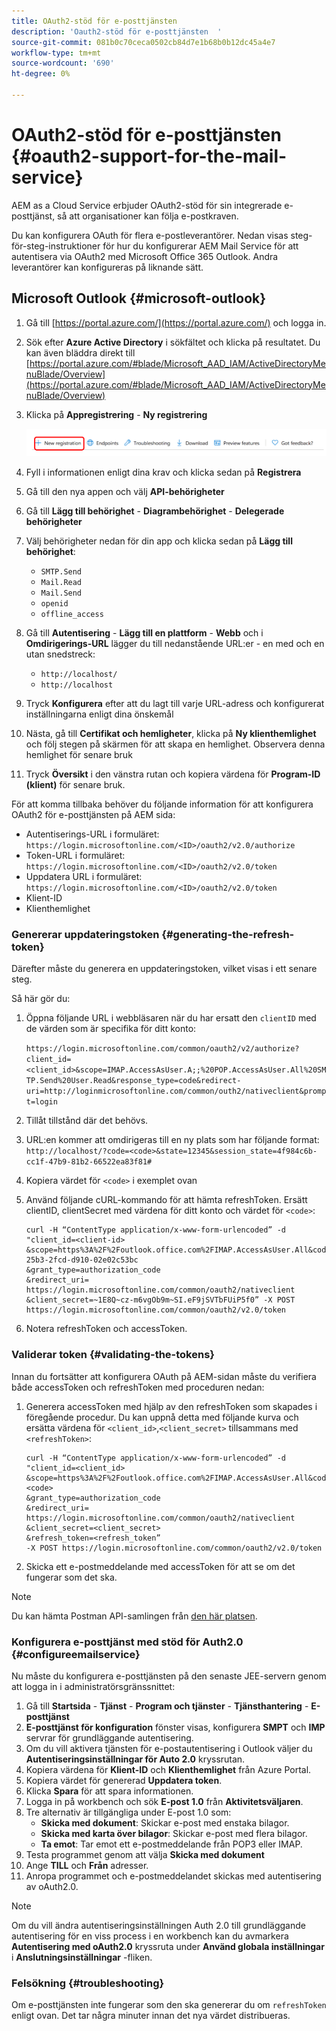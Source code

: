 ```yaml
---
title: OAuth2-stöd för e-posttjänsten
description: 'Oauth2-stöd för e-posttjänsten  '
source-git-commit: 081b0c70ceca0502cb84d7e1b68b0b12dc45a4e7
workflow-type: tm+mt
source-wordcount: '690'
ht-degree: 0%

---
```


# OAuth2-stöd för e-posttjänsten {#oauth2-support-for-the-mail-service}

AEM as a Cloud Service erbjuder OAuth2-stöd för sin integrerade e-posttjänst, så att organisationer kan följa e-postkraven.

Du kan konfigurera OAuth för flera e-postleverantörer. Nedan visas steg-för-steg-instruktioner för hur du konfigurerar AEM Mail Service för att autentisera via OAuth2 med Microsoft Office 365 Outlook. Andra leverantörer kan konfigureras på liknande sätt.

## Microsoft Outlook {#microsoft-outlook}

1. Gå till [https://portal.azure.com/](https://portal.azure.com/) och logga in.
1. Sök efter **Azure Active Directory** i sökfältet och klicka på resultatet. Du kan även bläddra direkt till [https://portal.azure.com/#blade/Microsoft_AAD_IAM/ActiveDirectoryMenuBlade/Overview](https://portal.azure.com/#blade/Microsoft_AAD_IAM/ActiveDirectoryMenuBlade/Overview)
1. Klicka på **Appregistrering** - **Ny registrering**

   ![](/help/forms/using/assets/outh_outlook.PNG)

1. Fyll i informationen enligt dina krav och klicka sedan på **Registrera**
1. Gå till den nya appen och välj **API-behörigheter**
1. Gå till **Lägg till behörighet** - **Diagrambehörighet** - **Delegerade behörigheter**
1. Välj behörigheter nedan för din app och klicka sedan på **Lägg till behörighet**:
   * `SMTP.Send`
   * `Mail.Read`
   * `Mail.Send`
   * `openid`
   * `offline_access`
1. Gå till **Autentisering** - **Lägg till en plattform** - **Webb** och i **Omdirigerings-URL** lägger du till nedanstående URL:er - en med och en utan snedstreck:
   * `http://localhost/`
   * `http://localhost`
1. Tryck **Konfigurera** efter att du lagt till varje URL-adress och konfigurerat inställningarna enligt dina önskemål
1. Nästa, gå till **Certifikat och hemligheter**, klicka på **Ny klienthemlighet** och följ stegen på skärmen för att skapa en hemlighet. Observera denna hemlighet för senare bruk
1. Tryck **Översikt** i den vänstra rutan och kopiera värdena för **Program-ID (klient)** för senare bruk.

För att komma tillbaka behöver du följande information för att konfigurera OAuth2 för e-posttjänsten på AEM sida:

* Autentiserings-URL i formuläret: `https://login.microsoftonline.com/<ID>/oauth2/v2.0/authorize`
* Token-URL i formuläret: `https://login.microsoftonline.com/<ID>/oauth2/v2.0/token`
* Uppdatera URL i formuläret: `https://login.microsoftonline.com/<ID>/oauth2/v2.0/token`
* Klient-ID
* Klienthemlighet

### Genererar uppdateringstoken {#generating-the-refresh-token}

Därefter måste du generera en uppdateringstoken, vilket visas i ett senare steg.

Så här gör du:

1. Öppna följande URL i webbläsaren när du har ersatt den `clientID` med de värden som är specifika för ditt konto:

   ```https://login.microsoftonline.com/common/oauth2/v2/authorize?client_id=<client_id>&scope=IMAP.AccessAsUser.A;;%20POP.AccessAsUser.All%20SMTP.Send%20User.Read&response_type=code&redirect-uri=http://loginmicrosoftonline.com/common/outh2/nativeclient&prompt=login```

1. Tillåt tillstånd där det behövs.
1. URL:en kommer att omdirigeras till en ny plats som har följande format: `http://localhost/?code=<code>&state=12345&session_state=4f984c6b-cc1f-47b9-81b2-66522ea83f81#`
1. Kopiera värdet för `<code>` i exemplet ovan
1. Använd följande cURL-kommando för att hämta refreshToken. Ersätt clientID, clientSecret med värdena för ditt konto och värdet för `<code>`:

   ```
   curl -H “ContentType application/x-www-form-urlencoded” -d 
   "client_id=<client-id>
   &scope=https%3A%2F%2Foutlook.office.com%2FIMAP.AccessAsUser.All&code=M.R3_BAY.1bf609bf-25b3-2fcd-d910-02e02c53bc
   &grant_type=authorization_code
   &redirect_uri= https://login.microsoftonline.com/common/oauth2/nativeclient
   &client_secret=~1E8Q~cz-m6vgOb9m~SI.eF9jSVTbFUiP5f0” -X POST https://login.microsoftonline.com/common/oauth2/v2.0/token
   ```

1. Notera refreshToken och accessToken.

### Validerar token {#validating-the-tokens}

Innan du fortsätter att konfigurera OAuth på AEM-sidan måste du verifiera både accessToken och refreshToken med proceduren nedan:

1. Generera accessToken med hjälp av den refreshToken som skapades i föregående procedur. Du kan uppnå detta med följande kurva och ersätta värdena för `<client_id>`,`<client_secret>` tillsammans med `<refreshToken>`:

   ```
   curl -H “ContentType application/x-www-form-urlencoded” -d 
   "client_id=<client_id>
   &scope=https%3A%2F%2Foutlook.office.com%2FIMAP.AccessAsUser.All&code=<code>
   &grant_type=authorization_code
   &redirect_uri= https://login.microsoftonline.com/common/oauth2/nativeclient
   &client_secret=<client_secret>
   &refresh_token=<refresh_token” 
   -X POST https://login.microsoftonline.com/common/oauth2/v2.0/token
   ```

1. Skicka ett e-postmeddelande med accessToken för att se om det fungerar som det ska.

>[!NOTE]
>
> Du kan hämta Postman API-samlingen från [den här platsen](https://docs.microsoft.com/en-us/azure/active-directory/develop/v2-oauth2-auth-code-flow).

### Konfigurera e-posttjänst med stöd för Auth2.0 {#configureemailservice}

Nu måste du konfigurera e-posttjänsten på den senaste JEE-servern genom att logga in i administratörsgränssnittet:

1. Gå till **Startsida** - **Tjänst** - **Program och tjänster** - **Tjänsthantering** - **E-posttjänst**
1. **E-posttjänst för konfiguration** fönster visas, konfigurera **SMPT** och **IMP** servrar för grundläggande autentisering.
1. Om du vill aktivera tjänsten för e-postautentisering i Outlook väljer du **Autentiseringsinställningar för Auto 2.0** kryssrutan.
1. Kopiera värdena för **Klient-ID** och **Klienthemlighet** från Azure Portal.
1. Kopiera värdet för genererad **Uppdatera token**.
1. Klicka **Spara** för att spara informationen.
1. Logga in på workbench och sök **E-post 1.0** från **Aktivitetsväljaren**.
1. Tre alternativ är tillgängliga under E-post 1.0 som:
   * **Skicka med dokument**: Skickar e-post med enstaka bilagor.
   * **Skicka med karta över bilagor**: Skickar e-post med flera bilagor.
   * **Ta emot**: Tar emot ett e-postmeddelande från POP3 eller IMAP.
1. Testa programmet genom att välja **Skicka med dokument**
1. Ange **TILL** och **Från** adresser.
1. Anropa programmet och e-postmeddelandet skickas med autentisering av oAuth2.0.

>[!NOTE]
>
> Om du vill ändra autentiseringsinställningen Auth 2.0 till grundläggande autentisering för en viss process i en workbench kan du avmarkera **Autentisering med oAuth2.0** kryssruta under **Använd globala inställningar** i **Anslutningsinställningar** -fliken.

### Felsökning {#troubleshooting}

Om e-posttjänsten inte fungerar som den ska genererar du om `refreshToken` enligt ovan. Det tar några minuter innan det nya värdet distribueras.


